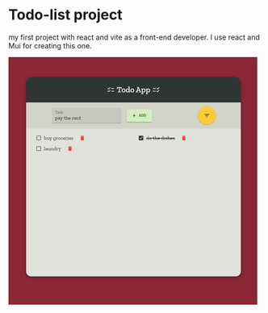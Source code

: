 # Todo-list project

my first project with react and vite as a front-end developer. I use react and Mui for creating this one.

![app-image](images/app-image.png)

